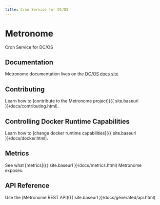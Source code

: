 ```yaml
---
title: Cron Service for DC/OS
---
```


<div class="jumbotron text-center">
  <h1>Metronome</h1>
  <p class="lead">
    Cron Service for DC/OS
  </p>
</div>

## Documentation
Metronome documentation lives on the [DC/OS docs site](https://dcos.io/docs/1.11/deploying-jobs/).

## Contributing
Learn how to [contribute to the Metronome project]({{ site.baseurl }}/docs/contributing.html).

## Controlling Docker Runtime Capabilities
Learn how to [change docker runtime capabilities]({{ site.baseurl }}/docs/docker.html).

## Metrics
See what [metrics]({{ site.baseurl }}/docs/metrics.html) Metronome exposes.

## API Reference
Use the [Metronome REST API]({{ site.baseurl }}/docs/generated/api.html)

